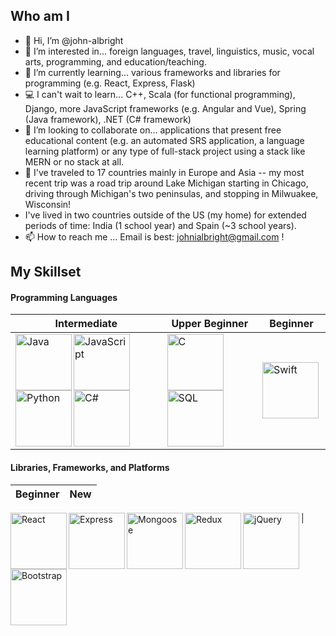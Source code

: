## Who am I 

- 👋 Hi, I’m @john-albright
- 👀 I’m interested in... foreign languages, travel, linguistics, music, vocal arts, programming, and education/teaching.
- 🌱 I’m currently learning... various frameworks and libraries for programming (e.g. React, Express, Flask)
- 💻 I can't wait to learn... C++, Scala (for functional programming), Django, more JavaScript frameworks (e.g. Angular and Vue), Spring (Java framework), .NET (C# framework)
- 💞️ I’m looking to collaborate on... applications that present free educational content (e.g. an automated SRS application, a language learning platform) or any type of full-stack project using a stack like MERN or no stack at all.
- 🚗 I've traveled to 17 countries mainly in Europe and Asia -- my most recent trip was a road trip around Lake Michigan starting in Chicago, driving through Michigan's two peninsulas, and stopping in Milwuakee, Wisconsin!
- I've lived in two countries outside of the US (my home) for extended periods of time: India (1 school year) and Spain (~3 school years). 
- 📫 How to reach me ... Email is best: johnialbright@gmail.com !

## My Skillset

#### Programming Languages 

Intermediate | Upper Beginner | Beginner
------------ | -------------- | --------
<img align="left" alt="Java" width="90px" src="https://img.icons8.com/color/96/000000/java-coffee-cup-logo--v1.png" /><img align="left" alt="JavaScript" width="90px" src="https://img.icons8.com/color/96/000000/javascript--v1.png" /><img align="left" alt="Python" width="90px" src="https://img.icons8.com/color/96/000000/python--v1.png" /><img align="left" alt="C#" width="90px" src="https://img.icons8.com/color/96/000000/c-sharp-logo.png" /> | <img align="left" alt="C" width="90px" src="https://img.icons8.com/color/96/000000/c-programming.png" /><img align="left" alt="SQL" width="90px" src="https://img.icons8.com/color/96/000000/sql.png" /> | <img align="left" alt="Swift" width="90px" src="https://img.icons8.com/fluency/48/000000/swift.png" />

#### Libraries, Frameworks, and Platforms
Beginner | New
-------- | ----
<img align="left" alt="React" width="90px" src="https://img.icons8.com/ultraviolet/120/000000/react--v1.png" />
<img align="left" alt="Express" width="90px" src="https://cdn-images-1.medium.com/max/1600/1*d2zLEjERsrs1Rzk_95QU9A.png" />
<img align="left" alt="Mongoose" width="90px" src="https://images.opencollective.com/proxy/images?src=https:%2F%2Fopencollective-production.s3-us-west-1.amazonaws.com%2F7a00cdd0-fae4-11e7-ae09-7f36f712693a.png&height=640" /> | <img align="left" alt="Redux" width="90px" src="https://img.icons8.com/color/96/000000/redux.png" /><img align="left" alt="jQuery" width="90px" src="https://pluspng.com/img-png/jquery-logo-png-16-16-512.png" /><img align="left" alt="Bootstrap" width="90px" src="https://seeklogo.com/images/B/bootstrap-5-logo-85A1F11F4F-seeklogo.com.png" />

<!---
john-albright/john-albright is a ✨ special ✨ repository because its `README.md` (this file) appears on your GitHub profile.
You can click the Preview link to take a look at your changes.
--->
